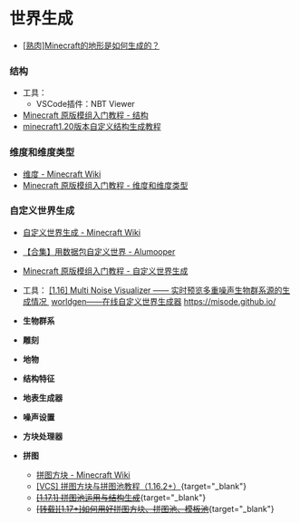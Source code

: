 # 世界生成
- [[熟肉]Minecraft的地形是如何生成的？](https://www.bilibili.com/video/BV13u411j7KX/)
### 结构
- 工具：
  - VSCode插件：NBT Viewer
- [Minecraft 原版模组入门教程 - 结构](https://zhangshenxing.github.io/VanillaModTutorial/#结构)
- [minecraft1.20版本自定义结构生成教程](https://www.bilibili.com/opus/987615832663130118)

### 维度和维度类型
- [维度 - Minecraft Wiki](https://zh.minecraft.wiki/w/维度数据格式)
- [Minecraft 原版模组入门教程 - 维度和维度类型](https://zhangshenxing.github.io/VanillaModTutorial/#%E7%BB%B4%E5%BA%A6%E5%92%8C%E7%BB%B4%E5%BA%A6%E7%B1%BB%E5%9E%8B)

### 自定义世界生成
- [自定义世界生成 - Minecraft Wiki](https://zh.minecraft.wiki/w/自定义世界生成)
- [【合集】用数据包自定义世界 - Alumooper](https://www.bilibili.com/read/readlist/)
- [Minecraft 原版模组入门教程 - 自定义世界生成](https://zhangshenxing.github.io/VanillaModTutorial/#%E8%87%AA%E5%AE%9A%E4%B9%89%E4%B8%96%E7%95%8C%E7%94%9F%E6%88%90)
- 工具：
      [[1.16] Multi Noise Visualizer —— 实时预览多重噪声生物群系源的生成情况 ](https://www.mcbbs.net/forum.php?mod=viewthread&tid=1080570&highlight=)
      ​	[worldgen——在线自定义世界生成器](https://www.mcbbs.net/forum.php?mod=viewthread&tid=1129292&highlight=)
      https://misode.github.io/



- **生物群系**

- **雕刻**

- **地物**

- **结构特征**

- **地表生成器**

- **噪声设置**

- **方块处理器**

- **拼图**
    - [拼图方块 - Minecraft Wiki](https://zh.minecraft.wiki/w/%E6%8B%BC%E5%9B%BE%E6%96%B9%E5%9D%97)
    - [[VCS] 拼图方块与拼图池教程（1.16.2+）](/datapack-index/save/1093331.html){target="_blank"}
    - [~~[1.17.1] 拼图池运用与结构生成~~](/datapack-index/save/1273515.html){target="_blank"}
    - [~~[转载][1.17+]如何用好拼图方块、拼图池、模板池~~](/datapack-index/save/1231185.html){target="_blank"}